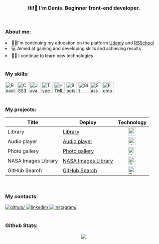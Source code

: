 ###  <div align="center">Hi!👋 I'm Denis. Beginner front-end developer.</div>  

<br/>  

### About me:  

<div align="start">
<li>👨‍🎓I'm continuing my education on the platform <a href="https://www.udemy.com/">Udemy</a> and <a href="https://rs.school/">RSSchool</a></li>
<li>💻 Aimed at gaining and developing skills and achieving results</li>
<li>👨‍💻 I continue to learn new technologies</li>
</div>  

<br/>  

### My skills:  
<div align="start">  
      <img src="https://profilinator.rishav.dev/skills-assets/react-original-wordmark.svg" alt="React" height="35"/>
      <img src="https://profilinator.rishav.dev/skills-assets/css3-original-wordmark.svg" alt="CSS3" height="35"/>
      <img src="https://profilinator.rishav.dev/skills-assets/javascript-original.svg" alt="JavaScript" height="35"/>  
      <img src="https://profilinator.rishav.dev/skills-assets/typescript-original.svg" alt="TypeScript" height="35"/> 
      <img src="https://profilinator.rishav.dev/skills-assets/html5-original-wordmark.svg" alt="HTML5" height="35"/>
      <img src="https://profilinator.rishav.dev/skills-assets/bootstrap-plain.svg" alt="Bootstrap" height="35"/> 
      <img src="https://profilinator.rishav.dev/skills-assets/git-scm-icon.svg" alt="Git" height="35"/>
      <img src="https://profilinator.rishav.dev/skills-assets/sass-original.svg" alt="Sass" height="35"/>
      <img src="https://profilinator.rishav.dev/skills-assets/figma-icon.svg" alt="Figma" height="35"/>  
</div>

<br/>  

### My projects:   
<table>
      <thead>
          <tr>
              <th>Title</th>
              <th>Deploy</th>
              <th>Technology</th>
          </tr>
      </thead>
      <tbody>
          <tr>
              <td>Library</td>
              <td><a href="https://rolling-scopes-school.github.io/denbern-JSFEPRESCHOOL2023Q2/library/">Library</a></td>
              <td align="center"><img src="https://profilinator.rishav.dev/skills-assets/javascript-original.svg" alt="JavaScript" height="25"/></td>
          </tr>
          <tr>
              <td>Audio player</td>
              <td><a href="https://rolling-scopes-school.github.io/denbern-JSFEPRESCHOOL2023Q2/js30-1.2-audio-player/">Audio player</a></td>
              <td align="center"><img src="https://profilinator.rishav.dev/skills-assets/javascript-original.svg" alt="JavaScript" height="25"/></td>
          </tr>
          <tr>
              <td>Photo gallery</td>
              <td><a href="https://rolling-scopes-school.github.io/denbern-JSFEPRESCHOOL2023Q2/js30-2.2-images-gallery/">Photo gallery</a></td>
              <td align="center"><img src="https://profilinator.rishav.dev/skills-assets/javascript-original.svg" alt="JavaScript" height="25"/></td>
          </tr>
          <tr>
              <td>NASA Images Library</td>
              <td><a href="https://denbern.github.io/NASAImagesLibrary/">NASA Images Library</a></td>
              <td align="center"><img src="https://profilinator.rishav.dev/skills-assets/react-original-wordmark.svg" alt="React" height="25"/></a> </td>
          </tr>
          <tr>
              <td>GitHub Search</td>
              <td><a href="https://denbern.github.io/GitHubSearch/">GitHub Search</a></td>
              <td align="center"><img src="https://profilinator.rishav.dev/skills-assets/react-original-wordmark.svg" alt="React" height="25"/></a> </td>
          </tr>
      </tbody>
  </table>

<br/>  

### My contacts:  
<div align="start">
<a href="https://github.com/https://github.com/DenBern" target="_blank">
<img src=https://img.shields.io/badge/github-%2324292e.svg?&style=for-the-badge&logo=github&logoColor=white alt=github/>
</a>
<a href="https://www.linkedin.com/in/denis-bernovich-064184234/" target="_blank">
<img src=https://img.shields.io/badge/linkedin-%231E77B5.svg?&style=for-the-badge&logo=linkedin&logoColor=white alt=linkedin/>
</a>
<a href="https://instagram.com/denberno" target="_blank">
<img src=https://img.shields.io/badge/instagram-%23000000.svg?&style=for-the-badge&logo=instagram&logoColor=white alt=instagram/>
</a>  
</div>  
  

<br/>  



### Github Stats:  
<div align="center"><img src="https://github-readme-stats.vercel.app/api?username=denbern&show_icons=true&count_private=true&hide_border=true" align="center" /></div>

